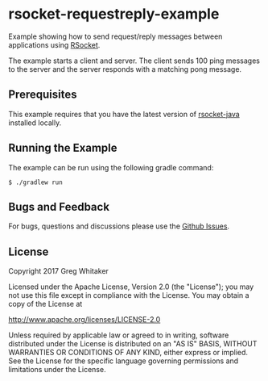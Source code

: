 # rsocket-requestreply-example
Example showing how to send request/reply messages between applications using [RSocket](https://github.com/rsocket).

The example starts a client and server.  The client sends 100 ping messages to the server and the server responds with a 
matching pong message.

## Prerequisites
This example requires that you have the latest version of [rsocket-java](https://github.com/rsocket/rsocket-java) installed locally.

## Running the Example
The example can be run using the following gradle command:

```
$ ./gradlew run
```

## Bugs and Feedback

For bugs, questions and discussions please use the [Github Issues](https://github.com/gregwhitaker/rsocket-requestreply-example/issues).

## License
Copyright 2017 Greg Whitaker

Licensed under the Apache License, Version 2.0 (the "License"); you may not use this file except in compliance with the License. You may obtain a copy of the License at

http://www.apache.org/licenses/LICENSE-2.0

Unless required by applicable law or agreed to in writing, software distributed under the License is distributed on an "AS IS" BASIS, WITHOUT WARRANTIES OR CONDITIONS OF ANY KIND, either express or implied. See the License for the specific language governing permissions and limitations under the License.